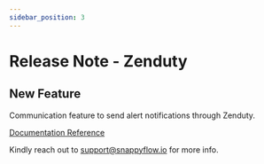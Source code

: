 ```yaml
---
sidebar_position: 3 
---
```

# Release Note - Zenduty
## New Feature

Communication feature to send alert notifications through Zenduty.

[Documentation Reference](/docs/selfhosted-lite/Alerts_notifications/Notifications/Create_Notification_Channel/zenduty)

Kindly reach out to [support@snappyflow.io](mailto:support@snappyflow.io) for more info.
